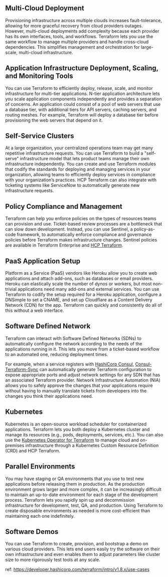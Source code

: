 ## Multi-Cloud Deployment
Provisioning infrastructure across multiple clouds increases fault-tolerance, allowing for more graceful recovery from cloud providers outages. However, multi-cloud deployments add complexity because each provider has its own interfaces, tools, and workflows. Terraform lets you use the same workflow to manage multiple providers and handle cross-cloud dependencies. This simplifies management and orchestration for large-scale, multi-cloud infrastructure.

## Application Infrastructure Deployment, Scaling, and Monitoring Tools
You can use Terraform to efficiently deploy, release, scale, and monitor infrastructure for multi-tier applications. N-tier application architecture lets you scale application components independently and provides a separation of concerns. An application could consist of a pool of web servers that use a database tier, with additional tiers for API servers, caching servers, and routing meshes. For example, Terraform will deploy a database tier before provisioning the web servers that depend on it.

## Self-Service Clusters
At a large organization, your centralized operations team may get many repetitive infrastructure requests. You can use Terraform to build a "self-serve" infrastructure model that lets product teams manage their own infrastructure independently. You can create and use Terraform modules that codify the standards for deploying and managing services in your organization, allowing teams to efficiently deploy services in compliance with your organization’s practices. HCP Terraform can also integrate with ticketing systems like ServiceNow to automatically generate new infrastructure requests.

## Policy Compliance and Management
Terraform can help you enforce policies on the types of resources teams can provision and use. Ticket-based review processes are a bottleneck that can slow down development. Instead, you can use Sentinel, a policy-as-code framework, to automatically enforce compliance and governance policies before Terraform makes infrastructure changes. Sentinel policies are available in Terraform Enterprise and [HCP Terraform](https://www.hashicorp.com/products/terraform/pricing).

## PaaS Application Setup
Platform as a Service (PaaS) vendors like Heroku allow you to create web applications and attach add-ons, such as databases or email providers. Heroku can elastically scale the number of dynos or workers, but most non-trivial applications need many add-ons and external services. You can use Terraform to codify the setup required for a Heroku application, configure a DNSimple to set a CNAME, and set up Cloudflare as a Content Delivery Network (CDN) for the app. Terraform can quickly and consistently do all of this without a web interface.

## Software Defined Network
Terraform can interact with Software Defined Networks (SDNs) to automatically configure the network according to the needs of the applications running in it. This lets you move from a ticket-based workflow to an automated one, reducing deployment times.

For example, when a service registers with [HashiCorp Consul](https://www.consul.io/), [Consul-Terraform-Sync](https://developer.hashicorp.com/consul/docs/nia) can automatically generate Terraform configuration to expose appropriate ports and adjust network settings for any SDN that has an associated Terraform provider. Network Infrastructure Automation (NIA) allows you to safely approve the changes that your applications require without having to manually translate tickets from developers into the changes you think their applications need.

## Kubernetes
Kubernetes is an open-source workload scheduler for containerized applications. Terraform lets you both deploy a Kubernetes cluster and manage its resources (e.g., pods, deployments, services, etc.). You can also use the [Kubernetes Operator for Terraform](https://github.com/hashicorp/terraform-k8s) to manage cloud and on-premises infrastructure through a Kubernetes Custom Resource Definition (CRD) and HCP Terraform.

## Parallel Environments
You may have staging or QA environments that you use to test new applications before releasing them in production. As the production environment grows larger and more complex, it can be increasingly difficult to maintain an up-to-date environment for each stage of the development process. Terraform lets you rapidly spin up and decommission infrastructure for development, test, QA, and production. Using Terraform to create disposable environments as needed is more cost-efficient than maintaining each one indefinitely.

## Software Demos
You can use Terraform to create, provision, and bootstrap a demo on various cloud providers. This lets end users easily try the software on their own infrastructure and even enables them to adjust parameters like cluster size to more rigorously test tools at any scale.

ref: https://developer.hashicorp.com/terraform/intro/v1.8.x/use-cases